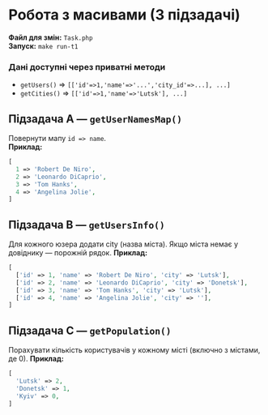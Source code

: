 # Робота з масивами (3 підзадачі)

**Файл для змін:** `Task.php`  
**Запуск:** `make run-t1`

### Дані доступні через приватні методи
- `getUsers()` => `[['id'=>1,'name'=>'...','city_id'=>...], ...]`
- `getCities()` => `[['id'=>1,'name'=>'Lutsk'], ...]`

## Підзадача A — `getUserNamesMap()`
Повернути мапу `id => name`.  
**Приклад:**
```php
[
  1 => 'Robert De Niro',
  2 => 'Leonardo DiCaprio',
  3 => 'Tom Hanks',
  4 => 'Angelina Jolie',
]
```

## Підзадача B — `getUsersInfo()`
Для кожного юзера додати city (назва міста). Якщо міста немає у довіднику — порожній рядок.
**Приклад:**
```php
[
  ['id' => 1, 'name' => 'Robert De Niro', 'city' => 'Lutsk'],
  ['id' => 2, 'name' => 'Leonardo DiCaprio', 'city' => 'Donetsk'],
  ['id' => 3, 'name' => 'Tom Hanks', 'city' => 'Lutsk'],
  ['id' => 4, 'name' => 'Angelina Jolie', 'city' => ''],
]
```

## Підзадача C — `getPopulation()`
Порахувати кількість користувачів у кожному місті (включно з містами, де 0).
**Приклад:**
```php
[
  'Lutsk' => 2,
  'Donetsk' => 1,
  'Kyiv' => 0,
]
```